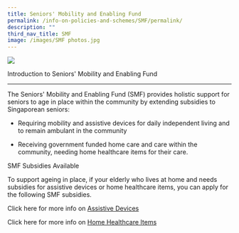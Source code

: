```yaml
---
title: Seniors' Mobility and Enabling Fund
permalink: /info-on-policies-and-schemes/SMF/permalink/
description: ""
third_nav_title: SMF
image: /images/SMF photos.jpg
---
```

![](/images/SMF%20photos.jpg)

Introduction to Seniors' Mobility and Enabling Fund  

------------------------------------------------------

The Seniors' Mobility and Enabling Fund (SMF) provides holistic support for seniors to age in place within the community by extending subsidies to Singaporean seniors:

*   Requiring mobility and assistive devices for daily independent living and to remain ambulant in the community  
    
* Receiving government funded home care and care within the community, needing home healthcare items for their care.



SMF Subsidies Available

To support ageing in place, if your elderly who lives at home and needs subsidies for assistive devices or home healthcare items, you can apply for the following SMF subsidies.

Click here for more info on [Assistive Devices](https://www.aic.sg/financial-assistance/smf-assistive-devices)

Click here for more info on [Home Healthcare Items](https://www.aic.sg/financial-assistance/smf-home-healthcare-items)